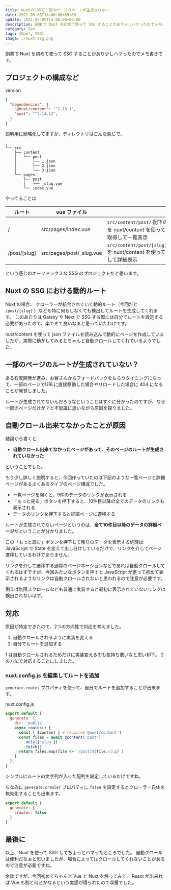 ```yaml
---
title: NuxtのSSGで一部のページのルートが生成されない
date: 2021-05-05T14:00:00+09:00
update: 2021-05-05T14:00:00+09:00
description: 副業で Nuxt を初めて使って SSG することがあり少しハマったのでメモ。
category: Dev
tags: [Nuxt, SSG]
image: ./nuxt-ssg.png
---
```


副業で Nuxt を初めて使って SSG することがあり少しハマったのでメモ書きです。

## プロジェクトの構成など

version

```json
{
  "dependencies": {
    "@nuxt/content": "^1.13.1",
    "nuxt": "^2.14.12",
  }
}
```

説明用に簡略化してますが、ディレクトリはこんな感じで、

```text
.
└── src
    ├── content
    │   └── post
    │       ├── 1.json
    │       ├── 2.json
    │       └── 3.json
    └── pages
        ├── post
        |   └── _slug.vue
        └── index.vue
```

やってることは

| ルート | vue ファイル |  |
| --- | --- | --- |
| / | src/pages/index.vue | `src/content/post/` 配下の json を nuxt/content を使って全て取得して一覧表示 |
| /post/[slug] | src/pages/post/_slug.vue | `src/content/post/[slug].json` を nuxt/content を使って取得して詳細表示 |

という感じのオーソドックスな SSG のプロジェクトだと思います。

## Nuxt の SSG における動的ルート

Nuxt の場合、 クローラーが統合されていて動的ルート（今回だと `/post/[slug]` ）なども特に何もしなくても検出してルートを生成してくれます。
このあたりは Gatsby や Next で SSG する際には自分でルートを設定する必要があったので、楽できて良いなぁと思っていたわけです。

nuxt/content を使って json ファイルを読み込んで動的にページを作成していましたが、実際に動かしてみるとちゃんと自動クロールしてくれているようでした。

## 一部のページのルートが生成されていない？

ある程度開発が進み、お客さんからフォードバックをもらうタイミングになって、一部のページでURLに直接移動した場合やリロードした場合に 404 になることが発覚しました。

ルートが生成されてないんだろうなということはすぐに分かったのですが、なぜ一部のページだけが？と不思議に思いながら原因を探りました。

## 自動クロール出来てなかったことが原因

結論から書くと

- **自動クロール出来てなかったページがあって、そのページのルートが生成されていなかった**

ということでした。

もう少し詳しく説明すると、今回作っていたのは下記のような一覧ページと詳細ページがあるよくあるタイプのページ構成でした。

- 一覧ページを開くと、9件のデータのリンクが表示される
- 「もっと見る」ボタンを押下すると、10件目以降の全てのデータのリンクも表示される
- データのリンクを押下すると詳細ページに遷移する

ルートが生成されてないページというのは、**全て10件目以降のデータの詳細ページ**だということが分かりました。

この「もっと読む」ボタンを押下して残りのデータを表示する処理は JavaScript で State を変えて出し分けしているだけで、リンクを介してページ遷移しているわけでありません。

リンクを介して遷移する通常のページネーションなどであれば自動クロールしてくれるはずですが、今回みたいなボタンを押すと JavaScript が走って初めて表示されるようなリンクは自動クロールされないと思われるので注意が必要です。

例えば無限スクロールなども普通に実装すると最初に表示されていないリンクは検出されないはず。

## 対応

原因が特定できたので、2つの方向性で対応を考えました。

1. 自動クロールされるように実装を変える
2. 自分でルートを追加する

1 は自動クロールされるためだけに実装変えるのも気持ち悪いなと思い却下。
2 の方法で対応することにしました。

### nuxt.config.js を編集してルートを追加

`generate.routes` プロパティを使って、自分でルートを追加することが出来ます。

nuxt.config.js

```js
export default {
  generate: {
    dir: 'public',
    async routes() {
      const { $content } = require('@nuxt/content')
      const files = await $content('post')
        .only(['slug'])
        .fetch()
      return files.map(file => `/post/${file.slug}`)
    }
  },
}
```

シンプルにルートの文字列が入った配列を設定しているだけですね。

ちなみに `generate.crawler` プロパティに `false` を設定するとクローラー自体を無効化することも出来ます。

```js
export default {
  generate: {
    crawler: false
  }
}
```

## 最後に

以上、Nuxt を使って SSG してちょっとハマったところでした。
自動クロールは便利だなぁと思いましたが、場合によってはクロールしてくれないことがあるので注意が必要ですね。

余談ですが、今回初めてちゃんと Vue と Nuxt を触ってみて、 React が出来れば Vue も割と何とかなるという実感が得られたので収穫でした。
